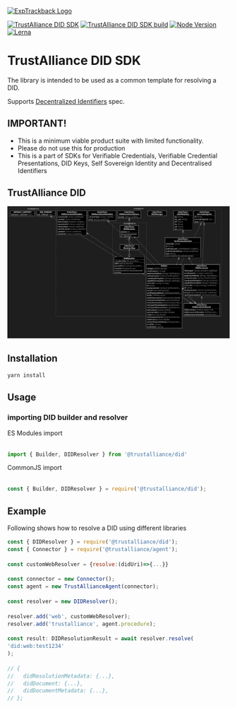 
[![ExpTrackback Logo](https://user-images.githubusercontent.com/2051324/127407635-236f8a7a-4ca6-410a-9fc4-add396743cfa.png)](https://trustalliance.co.nz/)

[![TrustAlliance DID SDK](https://img.shields.io/badge/trustalliance--did-0.0.1--alpha-9cf)](https://github.com/trustalliance-blockchain/trustalliance-verifiable/tree/main/packages/trustalliance-did)
[![TrustAlliance DID SDK build](https://img.shields.io/badge/build-pass-blueviolet)](https://github.com/trustalliance-blockchain/trustalliance-verifiable/tree/main/packages)
[![Node Version](https://img.shields.io/badge/nodejs-14.0.0+-8ca)](https://nodejs.org/es/blog/release/v14.0.0)
[![Lerna](https://img.shields.io/badge/maintained%20with-lerna-cc00ff.svg)](https://lerna.js.org/)

# TrustAlliance DID SDK

The library is intended to be used as a common template for resolving a DID.

Supports [Decentralized Identifiers](https://w3c.github.io/did-core/#identifier) spec.

## IMPORTANT!

* This is a minimum viable product suite with limited functionality.
* Please do not use this for production
* This is a part of SDKs for Verifiable Credentials, Verifiable Credential Presentations, DID Keys, Self Sovereign Identity and Decentralised Identifiers

## TrustAlliance DID
![Architecture](Architecture.png)
## Installation

```bash
yarn install
```

## Usage

### importing DID builder and resolver

ES Modules import

```javascript

import { Builder, DIDResolver } from '@trustalliance/did'

```

CommonJS import

```javascript

const { Builder, DIDResolver } = require('@trustalliance/did');

```

## Example

Following shows how to resolve a DID using different libraries

```javascript
const { DIDResolver } = require('@trustalliance/did');
const { Connector } = require('@trustalliance/agent');

const customWebResolver = {resolve:(didUri)=>{...}}

const connector = new Connector();
const agent = new TrustAllianceAgent(connector);

const resolver = new DIDResolver();

resolver.add('web', customWebResolver);
resolver.add('trustalliance', agent.procedure);

const result: DIDResolutionResult = await resolver.resolve(
'did:web:test1234'
);

// {
//   didResolutionMetadata: {...},
//   didDocument: {...},
//   didDocumentMetadata: {...},
// };

```
